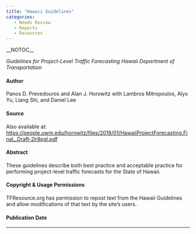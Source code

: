 ```yaml
---
title: "Hawaii Guidelines"
categories:
   - Needs Review
   - Reports
   - Resources
---
```


\_\_NOTOC\_\_

*Guidelines for Project-Level Traffic Forecasting Hawaii Department of Transportation*

#### Author

Panos D. Prevedouros and Alan J. Horowitz with Lambros Mitropoulos, Alyx Yu, Liang Shi, and Daniel Lee

#### Source

Also available at: <https://people.uwm.edu/horowitz/files/2018/01/HawaiiProjectForecasting.Final_.Draft-2lr9pgl.pdf>

#### Abstract

These guidelines describe both best practice and acceptable practice for performing project-level traffic forecasts for the State of Hawaii.

#### Copyright & Usage Permissions

TFResource.org has permission to repost text from the Hawaii Guidelines and allow modifications of that text by the site’s users.

#### Publication Date

------------------------------------------------------------------------

<comments />

